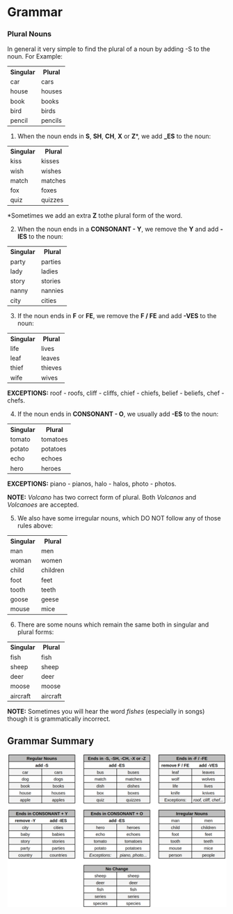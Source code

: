 # Grammar

### Plural Nouns

In general it very simple to find the plural of a noun by adding -S to the noun. For Example:

<table>
    <tbody>
        <tr>
            <th>Singular</th>
            <th>Plural</th>
        </tr>
        <tr>
            <td>car</td>
            <td>cars</td>
        </tr>
        <tr>
            <td>house</td>
            <td>houses</td>
        </tr>
        <tr>
            <td>book</td>
            <td>books</td>
        </tr>
        <tr>
            <td>bird</td>
            <td>birds</td>
        </tr>
        <tr>
            <td>pencil</td>
            <td>pencils</td>
        </tr>
    </tbody>
</table>

1. When the noun ends in **S**, **SH**, **CH**, **X** or **Z***, we add **_ES** to the noun:

<table>
    <tbody>
        <tr>
            <th>Singular</th>
            <th>Plural</th>
        </tr>
        <tr>
            <td>kiss</td>
            <td>kisses</td>
        </tr>
        <tr>
            <td>wish</td>
            <td>wishes</td>
        </tr>
        <tr>
            <td>match</td>
            <td>matches</td>
        </tr>
        <tr>
            <td>fox</td>
            <td>foxes</td>
        </tr>
        <tr>
            <td>quiz</td>
            <td>quizzes</td>
        </tr>
    </tbody>
</table>

*Sometimes we add an extra **Z** tothe plural form of the word.

2. When the noun ends in a **CONSONANT - Y**, we remove the **Y** and add **-IES** to the noun:

<table>
    <tbody>
        <tr>
            <th>Singular</th>
            <th>Plural</th>
        </tr>
        <tr>
            <td>party</td>
            <td>parties</td>
        </tr>
        <tr>
            <td>lady</td>
            <td>ladies</td>
        </tr>
        <tr>
            <td>story</td>
            <td>stories</td>
        </tr>
        <tr>
            <td>nanny</td>
            <td>nannies</td>
        </tr>
        <tr>
            <td>city</td>
            <td>cities</td>
        </tr>
    </tbody>
</table>

3. If the noun ends in **F** or **FE**, we remove the **F / FE** and add **-VES** to the noun:

<table>
    <tbody>
        <tr>
            <th>Singular</th>
            <th>Plural</th>
        </tr>
        <tr>
            <td>life</td>
            <td>lives</td>
        </tr>
        <tr>
            <td>leaf</td>
            <td>leaves</td>
        </tr>
        <tr>
            <td>thief</td>
            <td>thieves</td>
        </tr>
        <tr>
            <td>wife</td>
            <td>wives</td>
        </tr>
    </tbody>
</table>

**EXCEPTIONS:** roof - roofs, cliff - cliffs, chief - chiefs, belief - beliefs, chef - chefs.

4. If the noun ends in **CONSONANT - O**, we usually add **-ES** to the noun:

<table>
    <tbody>
        <tr>
            <th>Singular</th>
            <th>Plural</th>
        </tr>
        <tr>
            <td>tomato</td>
            <td>tomatoes</td>
        </tr>
        <tr>
            <td>potato</td>
            <td>potatoes</td>
        </tr>
        <tr>
            <td>echo</td>
            <td>echoes</td>
        </tr>
        <tr>
            <td>hero</td>
            <td>heroes</td>
        </tr>
    </tbody>
</table>

**EXCEPTIONS:** piano - pianos, halo - halos, photo - photos.

**NOTE:** *Volcano* has two correct form of plural. Both *Volcanos* and *Volcanoes* are accepted.

5. We also have some irregular nouns, which DO NOT follow any of those rules above:

<table>
    <tbody>
        <tr>
            <th>Singular</th>
            <th>Plural</th>
        </tr>
        <tr>
            <td>man</td>
            <td>men</td>
        </tr>
        <tr>
            <td>woman</td>
            <td>women</td>
        </tr>
        <tr>
            <td>child</td>
            <td>children</td>
        </tr>
        <tr>
            <td>foot</td>
            <td>feet</td>
        </tr>
        <tr>
            <td>tooth</td>
            <td>teeth</td>
        </tr>
        <tr>
            <td>goose</td>
            <td>geese</td>
        </tr>
        <tr>
            <td>mouse</td>
            <td>mice</td>
        </tr>
    </tbody>
</table>

6. There are some nouns which remain the same both in singular and plural forms:

<table>
    <tbody>
        <tr>
            <th>Singular</th>
            <th>Plural</th>
        </tr>
        <tr>
            <td>fish</td>
            <td>fish</td>
        </tr>
        <tr>
            <td>sheep</td>
            <td>sheep</td>
        </tr>
        <tr>
            <td>deer</td>
            <td>deer</td>
        </tr>
        <tr>
            <td>moose</td>
            <td>moose</td>
        </tr>
        <tr>
            <td>aircraft</td>
            <td>aircraft</td>
        </tr>
    </tbody>
</table>

**NOTE:** Sometimes you will hear the word *fishes* (especially in songs) though it is grammatically incorrect.

## Grammar Summary

<img
    src="images/plural_charts.png"
    raw=true
    alt="Plural Chart"
/>